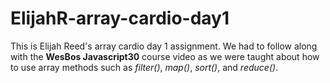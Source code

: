 # ElijahR-array-cardio-day1

This is Elijah Reed's array cardio day 1 assignment. We had to follow along with the **WesBos Javascript30** course video as we were
taught about how to use array methods such as *filter()*, *map()*, *sort()*, and *reduce()*.
